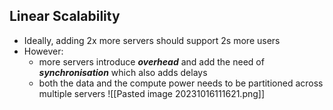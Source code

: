 ## Linear Scalability
- Ideally, adding 2x more servers should support 2s more users
- However:
	- more servers introduce ***overhead*** and add the need of ***synchronisation*** which also adds delays
	- both the data and the compute power needs to be partitioned across multiple servers
![[Pasted image 20231016111621.png]]
